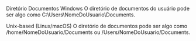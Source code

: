 Diretório Documentos
Windows
O diretório de documentos do usuário pode ser algo como C:\Users\NomeDoUsuario\Documents.

Unix-based (Linux/macOS)
O diretório de documentos pode ser algo como /home/NomeDoUsuario/Documents ou /Users/NomeDoUsuario/Documents.